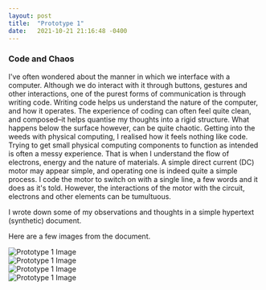 ```yaml
---
layout: post
title:  "Prototype 1"
date:   2021-10-21 21:16:48 -0400
---
```


### Code and Chaos

I've often wondered about the manner in which we interface with a computer. Although we do interact with it through buttons, gestures and other interactions, one of the purest forms of communication is through writing code. Writing code helps us understand the nature of the computer, and how it  operates. The experience of coding can often feel quite clean, and composed–it helps quantise my thoughts into a rigid structure. What happens below the surface however, can be quite chaotic. Getting into the weeds with physical computing, I realised how it feels nothing like code. Trying to get small physical computing components to function as intended is often a messy experience. That is when I understand the flow of electrons, energy and the nature of materials. A simple direct current (DC) motor may appear simple, and operating one is indeed quite a simple process. I code the motor to switch on with a single line, a few words and it does as it's told. However, the interactions of the motor with the circuit, electrons and other elements can be tumultuous. 

I wrote down some of my observations and thoughts in a simple hypertext (synthetic) document.

Here are a few images from the document.

![Prototype 1 Image](/ts1/media/proto-1-1.png)
<br>
![Prototype 1 Image](/ts1/media/proto-1-2.png)
<br>
![Prototype 1 Image](/ts1/media/proto-1-3.png)
<br>
![Prototype 1 Image](/ts1/media/proto-1-4.png)
<br>